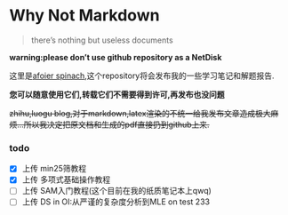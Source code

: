 # Why Not Markdown

> there’s nothing but useless documents

**warning:please don’t use github repository as a NetDisk**





这里是[afoier spinach](<https://github.com/hehelego>),这个repository将会发布我的一些学习笔记和解题报告.

**您可以随意使用它们,转载它们不需要得到许可,再发布也没问题**

~~zhihu,luogu blog,对于markdown,latex渲染的不统一给我发布文章造成极大麻烦…所以我决定把原文档和生成的pdf直接扔到github上来.~~



### todo

- [x] 上传 min25筛教程
- [x] 上传 多项式基础操作教程
- [ ] 上传 SAM入门教程(这个目前在我的纸质笔记本上qwq)
- [ ] 上传 DS in OI:从严谨的复杂度分析到MLE on test 233